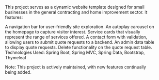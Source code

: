 This project serves as a dynamic website template designed for small businesses in the general contracting and home improvement sector. It features:

A navigation bar for user-friendly site exploration.
An autoplay carousel on the homepage to capture visitor interest.
Service cards that visually represent the range of services offered.
A contact form with validation, allowing users to submit quote requests to a backend.
An admin data table to display quote requests.
Delete functionality on the quote request table.
Technologies Used: Spring Boot, Spring MVC, Spring Data, Bootstrap, Thymeleaf

Note: This project is actively maintained, with new features continually being added.
